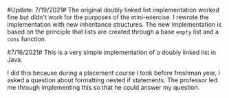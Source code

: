 #Update: 7/19/2021#
The original doubly linked list implementation worked fine but didn't work for the purposes of the mini-exercise. I rewrote the implementation with new inheritance structures.
The new implementation is based on the principle that lists are created through a base `empty` list and a `cons` function. 

#7/16/2021#
This is a very simple implementation of a doubly linked list in Java.

I did this because during a placement course I took before freshman year, I asked a question about formatting nested if statements. 
The professor led me through implementing this so that he could answer my question.


